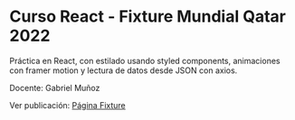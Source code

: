 # Curso React - Fixture Mundial Qatar 2022

Práctica en React, con estilado usando styled components, animaciones con framer motion y  lectura de datos desde JSON con axios.

Docente: Gabriel Muñoz

Ver publicación: <a href="https://nickochamorro.github.io/EjercicioJuegosJS/" Target="_blank">Página Fixture </a>

